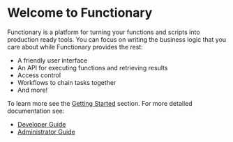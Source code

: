# Welcome to Functionary

Functionary is a platform for turning your functions and scripts into production
ready tools. You can focus on writing the business logic that you care about
while Functionary provides the rest:

- A friendly user interface
- An API for executing functions and retrieving results
- Access control
- Workflows to chain tasks together
- And more!

To learn more see the [Getting Started](getting_started/introduction.md)
section. For more detailed documentation see:

- [Developer Guide](developer_guide/introduction.md)
- [Administrator Guide](administrator_guide/introduction.md)
